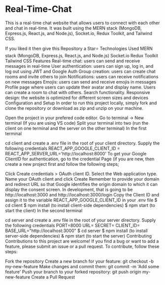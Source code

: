 # Real-Time-Chat
This is a real-time chat website that allows users to connect with each other and chat in real-time. It was built using the MERN stack (MongoDB, Express.js, React.js, and Node.js), Socket.io, Redux Toolkit, and Tailwind CSS.

If you liked it then give this Repository a Star⭐
Technologies Used
MERN stack (MongoDB, Express.js, React.js, and Node.js)
Socket.io
Redux Toolkit
Tailwind CSS
Features
Real-time chat: users can send and receive messages in real-time
User authentication: users can sign up, log in, and log out using JWT and Google Auth
Group creation: users can create chat rooms and invite others to join
Notifications: users can receive notifications on new messages
Emojis: users can send and receive emojis in messages
Profile page where users can update their avatar and display name.
Users can create a room to chat with others.
Search functionality.
Responsive design: the website is optimized for different screen sizes and devices
Configuration and Setup
In order to run this project locally, simply fork and clone the repository or download as zip and unzip on your machine.

Open the project in your prefered code editor.
Go to terminal -> New terminal (If you are using VS code)
Split your terminal into two (run the client on one terminal and the server on the other terminal)
In the first terminal

cd client and create a .env file in the root of your client directory.
Supply the following credentials
REACT_APP_GOOGLE_CLIENT_ID = 
REACT_APP_SERVER_URL='http://localhost:8000'
To get your Google ClientID for authentication, go to the credential Page (if you are new, then create a new project first and follow the following steps;

Click Create credentials > OAuth client ID.
Select the Web application type.
Name your OAuth client and click Create
Remember to provide your domain and redirect URL so that Google identifies the origin domain to which it can display the consent screen. In development, that is going to be http://localhost:3000 and http://localhost:3000/login
Copy the Client ID and assign it to the variable REACT_APP_GOOGLE_CLIENT_ID in your .env file
$ cd client
$ npm install (to install client-side dependencies)
$ npm start (to start the client)
In the second terminal

cd server and create a .env file in the root of your server directory.
Supply the following credentials
PORT=8000
URL=
SECRET=
CLIENT_ID=
BASE_URL="http://localhost:3000"
$ cd server
$ npm install (to install server-side dependencies)
& npm start (to start the server)
Contributing
Contributions to this project are welcome! If you find a bug or want to add a feature, please submit an issue or a pull request. To contribute, follow these steps:

Fork the repository
Create a new branch for your feature: git checkout -b my-new-feature
Make changes and commit them: git commit -m 'Add some feature'
Push your branch to your forked repository: git push origin my-new-feature
Create a Pull Request
